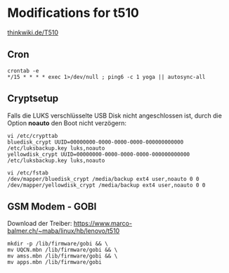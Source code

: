 # Modifications for t510

[thinkwiki.de/T510](http://thinkwiki.de/T510)

## Cron

	crontab -e
	*/15 * * * * exec 1>/dev/null ; ping6 -c 1 yoga || autosync-all

## Cryptsetup

Falls die LUKS verschlüsselte USB Disk nicht angeschlossen ist, durch
die Option **noauto** den Boot nicht verzögern:

	vi /etc/crypttab
	bluedisk_crypt UUID=00000000-0000-0000-0000-000000000000 /etc/luksbackup.key luks,noauto
	yellowdisk_crypt UUID=00000000-0000-0000-0000-000000000000 /etc/luksbackup.key luks,noauto

	vi /etc/fstab
	/dev/mapper/bluedisk_crypt /media/backup ext4 user,noauto 0 0
	/dev/mapper/yellowdisk_crypt /media/backup ext4 user,noauto 0 0

## GSM Modem - GOBI

Download der Treiber: <https://www.marco-balmer.ch/~maba/linux/hb/lenovo/t510>

	mkdir -p /lib/firmware/gobi && \
	mv UQCN.mbn /lib/firmware/gobi && \
	mv amss.mbn /lib/firmware/gobi && \
	mv apps.mbn /lib/firmware/gobi

